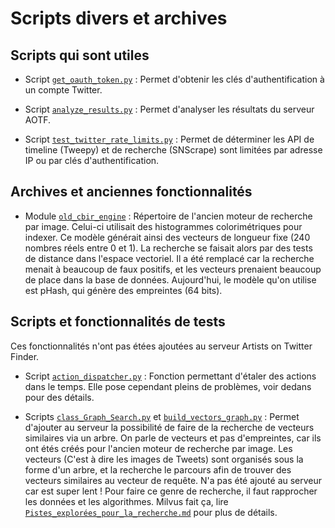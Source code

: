 # Scripts divers et archives

## Scripts qui sont utiles

* Script [`get_oauth_token.py`](get_oauth_token.py) :
  Permet d'obtenir les clés d'authentification à un compte Twitter.

* Script [`analyze_results.py`](analyze_results.py) :
  Permet d'analyser les résultats du serveur AOTF.

* Script [`test_twitter_rate_limits.py`](test_twitter_rate_limits.py) :
  Permet de déterminer les API de timeline (Tweepy) et de recherche (SNScrape) sont limitées par adresse IP ou par clés d'authentification.


## Archives et anciennes fonctionnalités

* Module [`old_cbir_engine`](old_cbir_engine) :
  Répertoire de l'ancien moteur de recherche par image. Celui-ci utilisait des histogrammes colorimétriques pour indexer.
  Ce modèle générait ainsi des vecteurs de longueur fixe (240 nombres réels entre 0 et 1). La recherche se faisait alors par des tests de distance dans l'espace vectoriel.
  Il a été remplacé car la recherche menait à beaucoup de faux positifs, et les vecteurs prenaient beaucoup de place dans la base de données.
  Aujourd'hui, le modèle qu'on utilise est pHash, qui génère des empreintes (64 bits).


## Scripts et fonctionnalités de tests

Ces fonctionnalités n'ont pas étées ajoutées au serveur Artists on Twitter Finder.

* Script [`action_dispatcher.py`](action_dispatcher.py) :
  Fonction permettant d'étaler des actions dans le temps. Elle pose cependant pleins de problèmes, voir dedans pour des détails.

* Scripts [`class_Graph_Search.py`](class_Graph_Search.py) et [`build_vectors_graph.py`](build_vectors_graph.py) :
  Permet d'ajouter au serveur la possibilité de faire de la recherche de vecteurs similaires via un arbre. On parle de vecteurs et pas d'empreintes, car ils ont étés créés pour l'ancien moteur de recherche par image. Les vecteurs (C'est à dire les images de Tweets) sont organisés sous la forme d'un arbre, et la recherche le parcours afin de trouver des vecteurs similaires au vecteur de requête. N'a pas été ajouté au serveur car est super lent ! Pour faire ce genre de recherche, il faut rapprocher les données et les algorithmes. Milvus fait ça, lire [`Pistes_explorées_pour_la_recherche.md`](../doc/Pistes_explorées_pour_la_recherche.md) pour plus de détails.
